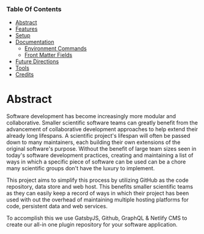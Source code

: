 ### Table Of Contents

* [Abstract](Home.md/#abstract)
* [Features](Features.md)
* [Setup](Setup,md)
* [Documentation](Documentation.md)
  - [Environment Commands](Documentation.md/#commands)
  - [Front Matter Fields](Documentation.md/#fields)
* [Future Directions](Future.md)
* [Tools](Tools.md)
* [Credits](Credit.md)

# Abstract

Software development has become increasingly more modular and collaborative. Smaller scientific software teams can greatly benefit from the advancement of collaborative development approaches to help extend their already long lifespans. A scientific project's lifespan will often be passed down to many maintainers, each building their own extensions of the original software's purpose. Without the benefit of large team sizes seen in today's software development practices, creating and maintaining a list of ways in which a specific piece of software can be used can be a chore many scientific groups don't have the luxury to implement.

This project aims to simplify this process by utilizing GitHub as the code repository, data store and web host. This benefits smaller scientific teams as they can easily keep a record of ways in which their project has been used with out the overhead of maintaining multiple hosting platforms for code, persistent data and web services.

To accomplish this we use GatsbyJS, Github, GraphQL & Netlify CMS to create our all-in one plugin repository for your software application.
